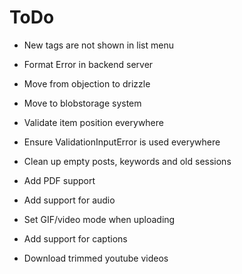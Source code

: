 # ToDo

- New tags are not shown in list menu
- Format Error in backend server

- Move from objection to drizzle

- Move to blobstorage system

- Validate item position everywhere
- Ensure ValidationInputError is used everywhere
- Clean up empty posts, keywords and old sessions

- Add PDF support
- Add support for audio
- Set GIF/video mode when uploading

- Add support for captions
- Download trimmed youtube videos
